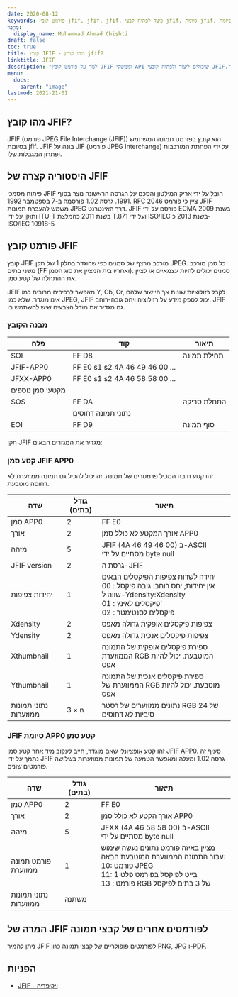 ```yaml
---
date: 2020-08-12
keywords: פורמט קובץ jfif, jfif, jfif, כיצד לפתוח קבצי jfif, סיומת jfif, סיומת jfif
מְחַבֵּר:
  display_name: Muhammad Ahmad Chishti
draft: false
toc: true
title: קובץ JFIF - מהו קובץ jfif?
linktitle: JFIF
description: "למד על פורמט קובץ JFIF וממשקי API שיכולים ליצור ולפתוח קובצי JFIF."
menu:
  docs:
    parent: "image"
lastmod: 2021-21-01
---
```


## מהו קובץ JFIF?

JFIF (פורמט JPEG File Interchange (JFIF)) הוא קובץ בפורמט תמונה המשתמש בסיומת jfif. JFIF בונה על JIF (פורמט JPEG Interchange) על ידי הפחתת המורכבות ופתרון המגבלות שלו.

## היסטוריה קצרה של JFIF

פיתוח מסמכי JFIF הובל על ידי אריק המילטון והסכם על הגרסה הראשונה נוצר בסוף 1991. גרסה 1.02 פורסמה ב-7 בספטמבר 1992. RFC 2046 ציין כי פורמט JFIF משמש להעברת תמונות JPEG דרך האינטרנט. JFIF פורסם על ידי ECMA בשנת 2009 ותוקן על ידי ITU-T בשנת 2011 כהמלצת T.871 ועל ידי ISO/IEC בשנת 2013 כ-ISO/IEC 10918-5

## פורמט קובץ JFIF ##

קובץ JFIF מורכב מרצף של סמנים כפי שהוגדר בחלק 1 של תקן JPEG. כל סמן מורכב משני בתים (FF ואחריו בית המציין את סוג הסמן). סמנים יכולים להיות עצמאיים או לציין את ההתחלה של קטע סמן.

JFIF מאפשר לרכיבים מרובים כמו Y, Cb, Cr, לקבל רזולוציות שונות אך היישור שלהם אינו מוגדר. שלא כמו JPEG, JFIF יכול לספק מידע על רזולוציה ויחס גובה-רוחב. JFIF גם מגדיר את מודל הצבעים שיש להשתמש בו.

### מבנה הקובץ ##

|פלח|קוד|תיאור|
|---|---|---|
|SOI|FF D8|תחילת תמונה|
|JFIF-APP0|FF E0 s1 s2 4A 46 49 46 00 ...||
|JFXX-APP0|FF E0 s1 s2 4A 46 58 58 00 ...||
|מקטעי סמן נוספים|
|SOS|FF DA|התחלת סריקה|
||נתוני תמונה דחוסים||
|EOI|FF D9|סוף תמונה|

תקן JFIF מגדיר את המגזרים הבאים:

### קטע סמן JFIF APP0 ###

זהו קטע חובה המכיל פרמטרים של תמונה. זה יכול להכיל גם תמונה ממוזערת לא דחוסה מוטבעת.

|שדה|גודל (בתים)|תיאור|
|---|---|---|
|סמן APP0|2|FF E0|
|אורך|2|אורך המקטע לא כולל סמן APP0|
|מזהה|5|JFIF (4A 46 49 46 00) ב-ASCII מסתיים על ידי byte null|
|JFIF version|2|גרסת ה-JFIF|
|יחידות צפיפות|1|יחידה לשדות צפיפות הפיקסלים הבאים</br> 00 : אין יחידות; יחס רוחב: גובה פיקסל שווה ל-Ydensity:Xdensity</br> 01 : פיקסלים לאינץ'</br> 02 : פיקסלים לסנטימטר|
|Xdensity|2|צפיפות פיקסלים אופקית גדולה מאפס|
|Ydensity|2|צפיפות פיקסלים אנכית גדולה מאפס|
|Xthumbnail|1|ספירת פיקסלים אופקית של התמונה הממוזערת RGB המוטבעת. יכול להיות אפס|
|Ythumbnail|1|ספירת פיקסלים אנכית של התמונה הממוזערת של RGB מוטבעת. יכול להיות אפס|
|נתוני תמונות ממוזערות|3 × n|נתונים ממוזערים של רסטר RGB של 24 סיביות לא דחוסים|

### JFIF סיומת APP0 קטע סמן ###

זהו קטע אופציונלי שאם מוגדר, חייב לעקוב מיד אחר קטע סמן JFIF APP0. סעיף זה נתמך על ידי JFIF גרסה 1.02 ומעלה ומאפשר הטמעה של תמונות ממוזערות בשלושה פורמטים שונים.

|שדה|גודל (בתים)|תיאור|
|---|---|---|
|סמן APP0|2|FF E0|
|אורך|2|אורך הקטע לא כולל סמן APP0|
|מזהה|5|JFXX (4A 46 58 58 00) ב-ASCII מסתיים על ידי byte null|
|פורמט תמונה ממוזערת|1|מציין באיזה פורמט נתונים נעשה שימוש עבור התמונה הממוזערת המוטבעת הבאה:</br> 10: פורמט JPEG</br> 11: 1 בייט לפיקסל בפורמט פלט</br> 13 : פורמט RGB של 3 בתים לפיקסל|
|נתוני תמונות ממוזערות|משתנה||

## המרה של JFIF לפורמטים אחרים של קבצי תמונה

ניתן להמיר JFIF לפורמטים פופולריים של קבצי תמונה כגון [PNG](/he/image/png/), [JPG](/he/image/jpeg/) ו-[PDF](/he/pdf/).

## הפניות ##

- [JFIF - ויקיפדיה](https://en.wikipedia.org/wiki/JPEG_File_Interchange_Format#History)

